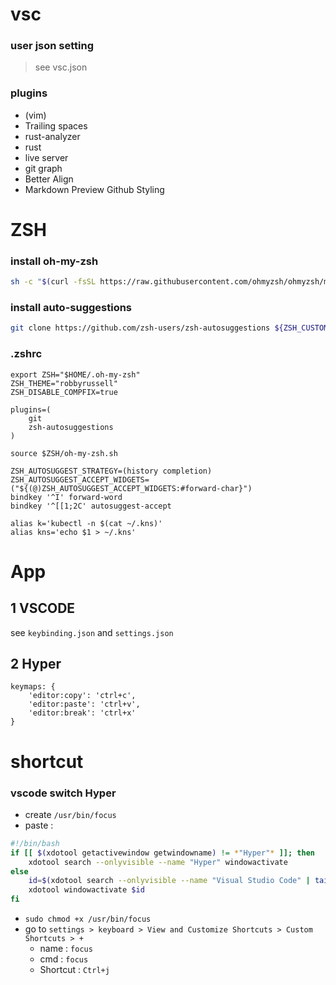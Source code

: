 # vsc
### user json setting
> see vsc.json

### plugins
- (vim)
- Trailing spaces
- rust-analyzer
- rust
- live server
- git graph
- Better Align
- Markdown Preview Github Styling

# ZSH
### install oh-my-zsh
```bash
sh -c "$(curl -fsSL https://raw.githubusercontent.com/ohmyzsh/ohmyzsh/master/tools/install.sh)"
```

### install auto-suggestions
```bash
git clone https://github.com/zsh-users/zsh-autosuggestions ${ZSH_CUSTOM:-~/.oh-my-zsh/custom}/plugins/zsh-autosuggestions
```

### .zshrc
```
export ZSH="$HOME/.oh-my-zsh"
ZSH_THEME="robbyrussell"
ZSH_DISABLE_COMPFIX=true

plugins=(
	git
	zsh-autosuggestions
)

source $ZSH/oh-my-zsh.sh

ZSH_AUTOSUGGEST_STRATEGY=(history completion)
ZSH_AUTOSUGGEST_ACCEPT_WIDGETS=("${(@)ZSH_AUTOSUGGEST_ACCEPT_WIDGETS:#forward-char}")
bindkey '^I' forward-word
bindkey '^[[1;2C' autosuggest-accept

alias k='kubectl -n $(cat ~/.kns)'
alias kns='echo $1 > ~/.kns'
```
# App
## 1 VSCODE
see `keybinding.json` and `settings.json`
## 2 Hyper
```
keymaps: {
	'editor:copy': 'ctrl+c',
	'editor:paste': 'ctrl+v',
	'editor:break': 'ctrl+x'
}
```
# shortcut
### vscode switch Hyper
- create `/usr/bin/focus`
- paste :
```bash
#!/bin/bash
if [[ $(xdotool getactivewindow getwindowname) != *"Hyper"* ]]; then
	xdotool search --onlyvisible --name "Hyper" windowactivate
else
	id=$(xdotool search --onlyvisible --name "Visual Studio Code" | tail -n 1 | cut -d' ' -
	xdotool windowactivate $id
fi
```
- `sudo chmod +x /usr/bin/focus`
- go to `settings > keyboard > View and Customize Shortcuts > Custom Shortcuts > +`
	- name : `focus`
	- cmd : `focus`
	- Shortcut : `Ctrl+j`
